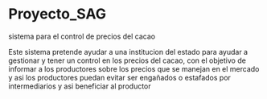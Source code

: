 # Proyecto_SAG
sistema para el control de precios del cacao

Este sistema pretende ayudar a una institucion del estado para ayudar a gestionar y tener un control en los precios
del cacao, con el objetivo de informar a los productores sobre los precios que se manejan en el mercado 
y asi los productores puedan evitar ser engañados o estafados por intermediarios y asi beneficiar al productor
